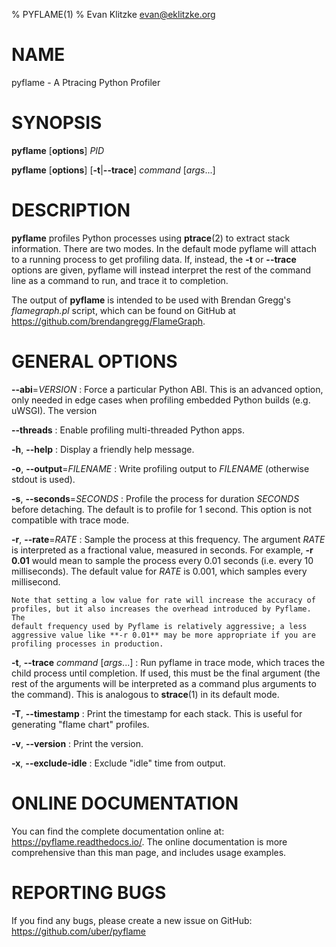 % PYFLAME(1)
% Evan Klitzke <evan@eklitzke.org>

# NAME

pyflame - A Ptracing Python Profiler

# SYNOPSIS

**pyflame** [**options**] *PID*

**pyflame** [**options**] [**-t**|**--trace**] *command* [*args*...]

# DESCRIPTION

**pyflame** profiles Python processes using **ptrace**(2) to extract stack
information. There are two modes. In the default mode pyflame will attach to a
running process to get profiling data. If, instead, the **-t** or **--trace**
options are given, pyflame will instead interpret the rest of the command line
as a command to run, and trace it to completion.

The output of **pyflame** is intended to be used with Brendan Gregg's
*flamegraph.pl* script, which can be found on GitHub
at <https://github.com/brendangregg/FlameGraph>.

# GENERAL OPTIONS

**--abi**=*VERSION*
:   Force a particular Python ABI. This is an advanced option, only needed in
    edge cases when profiling embedded Python builds (e.g. uWSGI). The version

**--threads**
:   Enable profiling multi-threaded Python apps.

**-h**, **--help**
:   Display a friendly help message.

**-o**, **--output**=*FILENAME*
:   Write profiling output to *FILENAME* (otherwise stdout is used).

**-s**, **--seconds**=*SECONDS*
:   Profile the process for duration *SECONDS* before detaching. The default is
    to profile for 1 second. This option is not compatible with trace mode.

**-r**, **--rate**=*RATE*
:   Sample the process at this frequency. The argument *RATE* is interpreted as
    a fractional value, measured in seconds. For example, **-r 0.01** would mean
    to sample the process every 0.01 seconds (i.e. every 10 milliseconds). The
    default value for *RATE* is 0.001, which samples every millisecond.

    Note that setting a low value for rate will increase the accuracy of
    profiles, but it also increases the overhead introduced by Pyflame. The
    default frequency used by Pyflame is relatively aggressive; a less
    aggressive value like **-r 0.01** may be more appropriate if you are
    profiling processes in production.

**-t**, **--trace** *command* [*args*...]
:   Run pyflame in trace mode, which traces the child process until completion.
    If used, this must be the final argument (the rest of the arguments will be
    interpreted as a command plus arguments to the command). This is analogous
    to **strace**(1) in its default mode.

**-T**, **--timestamp**
:   Print the timestamp for each stack. This is useful for generating "flame
    chart" profiles.

**-v**, **--version**
:   Print the version.

**-x**, **--exclude-idle**
:   Exclude "idle" time from output.

# ONLINE DOCUMENTATION

You can find the complete documentation online
at: <https://pyflame.readthedocs.io/>. The online documentation is more
comprehensive than this man page, and includes usage examples.

# REPORTING BUGS

If you find any bugs, please create a new issue on
GitHub: <https://github.com/uber/pyflame>
